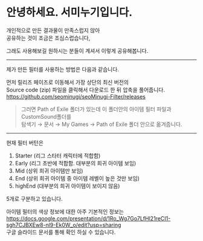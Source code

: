 # 안녕하세요. 서미누기입니다.

개인적으로 만든 결과물이 만족스럽지 않아   
공유하는 것이 조금은 조심스럽습니다,   

그래도 사용해보길 원하시는 분들이 계셔서 이렇게 공유해봅니다.
<hr/>

제가 만든 필터를 사용하는 방법은 다음과 같습니다.

먼저 릴리즈 페이즈로 이동해서 가장 상단의 최신 버전의   
Source code (zip) 파일을 클릭해서 다운로드 한 뒤 압축을 풀어줍니다.   
https://github.com/seominugi/seoMinugi-Filter/releases

> 그러면 Path of Exile 폴더가 있는데 이 폴더안의 아이템 필터 파일과 CustomSound폴더를    
> 탐색기 → 문서 → My Games → Path of Exile 폴더 안으로 옮겨줍니다.

<hr/>

현재 필터 버턴은 
1. Starter (리그 스타터 캐릭터에 적합함)   
2. Early (리그 초반에 적합함. 대부분의 희귀 아이템 보임)   
3. Mid (상위 희귀 아이템만 보임)   
4. End (상위 희귀 아이템 중 아이템 레벨이 높은 것만 보임)   
5. highEnd (대부분의 희귀 아이템이 보이지 않음)   

5개로 구분하고 있습니다.

아이템 필터의 색상 정보에 대한 아주 기본적인 정보는   
https://docs.google.com/presentation/d/1Ro_Wg7Go7LfHl21reCI1-sgh7CJBXEw8-nl9-Ek0W_o/edit?usp=sharing   
구글 슬라이드 문서를 통해 확인 하실 수 있습니다.
